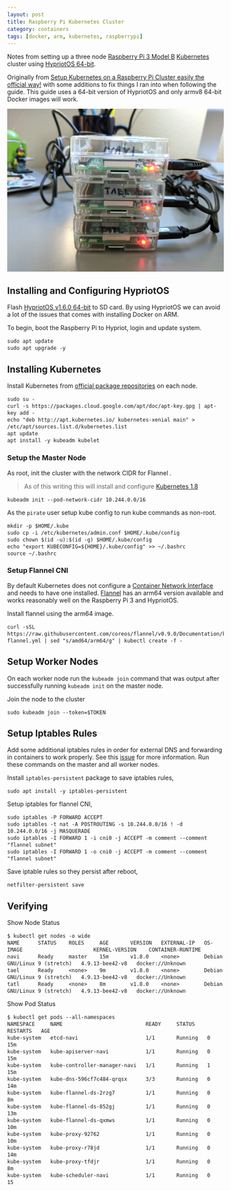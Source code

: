 ```yaml
---
layout: post
title: Raspberry Pi Kubernetes Cluster
category: containers
tags: [docker, arm, kubernetes, raspberrypi]
---
```


Notes from setting up a three node [Raspberry Pi 3 Model B](https://www.raspberrypi.org/products/raspberry-pi-3-model-b/) [Kubernetes](https://kubernetes.io) cluster using [HypriotOS 64-bit](https://github.com/DieterReuter/image-builder-rpi64/releases).

Originally from [Setup Kubernetes on a Raspberry Pi Cluster easily the official way!](https://blog.hypriot.com/post/setup-kubernetes-raspberry-pi-cluster/) with some additions to fix things I ran into when following the guide. This guide uses a 64-bit version of HypriotOS and only armv8 64-bit Docker images will work.

![RPI Cluster](/images/posts/k8s-rpi-cluster.jpg)

## Installing and Configuring HypriotOS
Flash [HypriotOS v1.6.0 64-bit](https://github.com/DieterReuter/image-builder-rpi64/releases) to SD card. By using HypriotOS we can avoid a lot of the issues that comes with installing Docker on ARM.

To begin, boot the Raspberry Pi to Hypriot, login and update system.

```shell
sudo apt update
sudo apt upgrade -y
```

## Installing Kubernetes
Install Kubernetes from [official package repositories](https://kubernetes.io/docs/setup/independent/install-kubeadm/#installing-kubelet-and-kubeadm) on each node.

```shell
sudo su -
curl -s https://packages.cloud.google.com/apt/doc/apt-key.gpg | apt-key add -
echo "deb http://apt.kubernetes.io/ kubernetes-xenial main" > /etc/apt/sources.list.d/kubernetes.list
apt update
apt install -y kubeadm kubelet
```

### Setup the Master Node
As root, init the cluster with the network CIDR for Flannel .

> As of this writing this will install and configure [Kubernetes 1.8](https://github.com/kubernetes/kubernetes/blob/master/CHANGELOG.md#v180)

```shell
kubeadm init --pod-network-cidr 10.244.0.0/16
```

As the `pirate` user setup kube config to run kube commands as non-root.

```shell
mkdir -p $HOME/.kube
sudo cp -i /etc/kubernetes/admin.conf $HOME/.kube/config
sudo chown $(id -u):$(id -g) $HOME/.kube/config
echo "export KUBECONFIG=${HOME}/.kube/config" >> ~/.bashrc
source ~/.bashrc
```

### Setup Flannel CNI
By default Kubernetes does not configure a [Container Network Interface](https://cncf.io/projects/) and needs to have one installed. [Flannel](https://github.com/coreos/flannel) has an arm64 version available and works reasonably well on the Raspberry Pi 3 and HypriotOS.

Install flannel using the arm64 image.

```shell
curl -sSL https://raw.githubusercontent.com/coreos/flannel/v0.9.0/Documentation/kube-flannel.yml | sed "s/amd64/arm64/g" | kubectl create -f -
```

## Setup Worker Nodes
On each worker node run the `kubeadm join` command that was output after successfully running `kubeadm init` on the master node.

Join the node to the cluster

```shell
sudo kubeadm join --token=$TOKEN
```

## Setup Iptables Rules

Add some additional iptables rules in order for external DNS and forwarding in containers to work properly. See this [issue](https://github.com/coreos/flannel/issues/799) for more information. Run these commands on the master and all worker nodes.

Install `iptables-persistent` package to save iptables rules,

```shell
sudo apt install -y iptables-persistent
```

Setup iptables for flannel CNI,

```shell
sudo iptables -P FORWARD ACCEPT
sudo iptables -t nat -A POSTROUTING -s 10.244.0.0/16 ! -d 10.244.0.0/16 -j MASQUERADE
sudo iptables -I FORWARD 1 -i cni0 -j ACCEPT -m comment --comment "flannel subnet"
sudo iptables -I FORWARD 1 -o cni0 -j ACCEPT -m comment --comment "flannel subnet"
```

Save iptable rules so they persist after reboot,

```shell
netfilter-persistent save
```

## Verifying
Show Node Status

```shell
$ kubectl get nodes -o wide
NAME      STATUS    ROLES     AGE       VERSION   EXTERNAL-IP   OS-IMAGE                       KERNEL-VERSION    CONTAINER-RUNTIME
navi      Ready     master    15m       v1.8.0    <none>        Debian GNU/Linux 9 (stretch)   4.9.13-bee42-v8   docker://Unknown
tael      Ready     <none>    9m        v1.8.0    <none>        Debian GNU/Linux 9 (stretch)   4.9.13-bee42-v8   docker://Unknown
tatl      Ready     <none>    8m        v1.8.0    <none>        Debian GNU/Linux 9 (stretch)   4.9.13-bee42-v8   docker://Unknown
```

Show Pod Status

```shell
$ kubectl get pods --all-namespaces
NAMESPACE     NAME                           READY     STATUS    RESTARTS   AGE
kube-system   etcd-navi                      1/1       Running   0          15m
kube-system   kube-apiserver-navi            1/1       Running   0          15m
kube-system   kube-controller-manager-navi   1/1       Running   1          15m
kube-system   kube-dns-596cf7c484-qrqsx      3/3       Running   0          14m
kube-system   kube-flannel-ds-2rzg7          1/1       Running   0          8m
kube-system   kube-flannel-ds-852gj          1/1       Running   0          13m
kube-system   kube-flannel-ds-qxmws          1/1       Running   0          10m
kube-system   kube-proxy-92762               1/1       Running   0          10m
kube-system   kube-proxy-r78jd               1/1       Running   0          14m
kube-system   kube-proxy-tfdjr               1/1       Running   0          8m
kube-system   kube-scheduler-navi            1/1       Running   0          15
```
